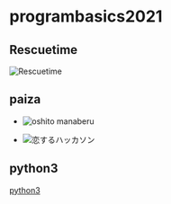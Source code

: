 # programbasics2021

## Rescuetime

![Rescuetime](file:///home/n21011/Boxes/Python3/image/Screenshot%20from%202021-06-29%2014-58-36.png)

## paiza

- ![oshito manaberu](file:///home/n21011/Pictures/Screenshot%20from%202021-06-29%2015-01-06.png)



- ![恋するハッカソン](file:///home/n21011/Pictures/Screenshot%20from%202021-06-29%2015-11-27.png)

## python3

[python3](https://github.com/itc-n21011/Lesson.git)













